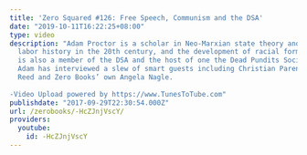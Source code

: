 ```yaml
---
title: 'Zero Squared #126: Free Speech, Communism and the DSA'
date: "2019-10-11T16:22:25+08:00"
type: video
description: "Adam Proctor is a scholar in Neo-Marxian state theory and class formation,
  labor history in the 20th century, and the development of racial formations. He
  is also a member of the DSA and the host of one the Dead Pundits Society podcast.
  Adam has interviewed a slew of smart guests including Christian Parenti, Adolph
  Reed and Zero Books’ own Angela Nagle.  -Video Upload powered by https://www.TunesToTube.com"
publishdate: "2017-09-29T22:30:54.000Z"
url: /zerobooks/-HcZJnjVscY/
providers:
  youtube:
    id: -HcZJnjVscY
---
```

